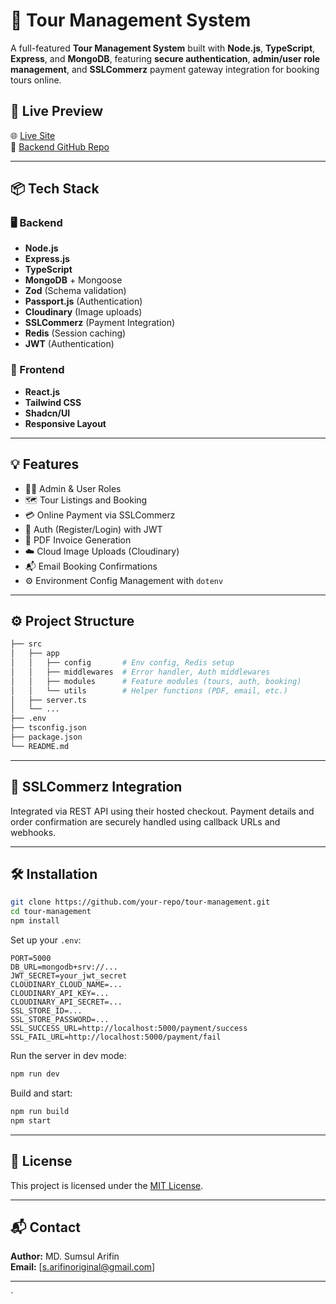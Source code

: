 # 🧳 Tour Management System

A full-featured **Tour Management System** built with **Node.js**, **TypeScript**, **Express**, and **MongoDB**, featuring **secure authentication**, **admin/user role management**, and **SSLCommerz** payment gateway integration for booking tours online.

## 🚀 Live Preview

🌐 [Live Site](https://backend-gamma-opal-49.vercel.app/)  
📂 [Backend GitHub Repo](https://github.com/SumsulArifin/Backend)

---

## 📦 Tech Stack

### 🖥️ Backend

- **Node.js**
- **Express.js**
- **TypeScript**
- **MongoDB** + Mongoose
- **Zod** (Schema validation)
- **Passport.js** (Authentication)
- **Cloudinary** (Image uploads)
- **SSLCommerz** (Payment Integration)
- **Redis** (Session caching)
- **JWT** (Authentication)

### 🎨 Frontend

- **React.js**
- **Tailwind CSS**
- **Shadcn/UI**
- **Responsive Layout**

---

## 💡 Features

- 🧑‍💼 Admin & User Roles
- 🗺️ Tour Listings and Booking
- 💳 Online Payment via SSLCommerz
- 🔐 Auth (Register/Login) with JWT
- 📄 PDF Invoice Generation
- ☁️ Cloud Image Uploads (Cloudinary)
- 📬 Email Booking Confirmations
- ⚙️ Environment Config Management with `dotenv`

---

## ⚙️ Project Structure

```bash
├── src
│   ├── app
│   │   ├── config       # Env config, Redis setup
│   │   ├── middlewares  # Error handler, Auth middlewares
│   │   ├── modules      # Feature modules (tours, auth, booking)
│   │   └── utils        # Helper functions (PDF, email, etc.)
│   ├── server.ts
│   └── ...
├── .env
├── tsconfig.json
├── package.json
└── README.md
```

---

## 🔐 SSLCommerz Integration

Integrated via REST API using their hosted checkout. Payment details and order confirmation are securely handled using callback URLs and webhooks.

---

## 🛠️ Installation

```bash
git clone https://github.com/your-repo/tour-management.git
cd tour-management
npm install
```

Set up your `.env`:

```env
PORT=5000
DB_URL=mongodb+srv://...
JWT_SECRET=your_jwt_secret
CLOUDINARY_CLOUD_NAME=...
CLOUDINARY_API_KEY=...
CLOUDINARY_API_SECRET=...
SSL_STORE_ID=...
SSL_STORE_PASSWORD=...
SSL_SUCCESS_URL=http://localhost:5000/payment/success
SSL_FAIL_URL=http://localhost:5000/payment/fail
```

Run the server in dev mode:

```bash
npm run dev
```

Build and start:

```bash
npm run build
npm start
```

---

## 📄 License

This project is licensed under the [MIT License](LICENSE).

---

## 📬 Contact

**Author:** MD. Sumsul Arifin  
**Email:** [s.arifinoriginal@gmail.com]  


---

`